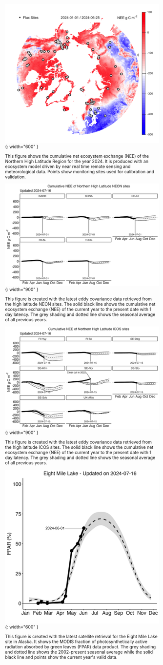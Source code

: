 ![cumulative_nee_ytd_plot](/cumulative_nee_ytd_plot.png){: width="600" }

This figure shows the cumulative net ecosystem exchange (NEE) of the Northern High Latitude Region for the year 2024. It is produced with an ecosystem model driven by near real time remote sensing and meteorological data. Points show monitoring sites used for calibration and validation.

![NEON_NEE_ytd_plot](/NEON_NEE_ytd_plot.png){: width="900" }

This figure is created with the latest eddy covariance data retrieved from the high latitude NEON sites.
The solid black line shows the cumulative net ecosystem exchange (NEE) of the current year to the present date with 1 day latency. The grey shading and dotted line shows the seasonal average of all previous years.

![NEE_ytd_plot](/NEE_ytd_plot.png){: width="900" }

This figure is created with the latest eddy covariance data retrieved from the high latitude ICOS sites.
The solid black line shows the cumulative net ecosystem exchange (NEE) of the current year to the present date with 1 day latency. The grey shading and dotted line shows the seasonal average of all previous years.

![FPAR_ytd_plot](/FPAR_ytd_plot.png){: width="600" }

This figure is created with the latest satellite retrieval for the Eight Mile Lake site in Alaska.
It shows the MODIS fraction of photosynthetically active radiation absorbed by green leaves (FPAR) data product.
The grey shading and dotted line shows the 2002-present seasonal average while the solid black line and points show the current year's valid data.